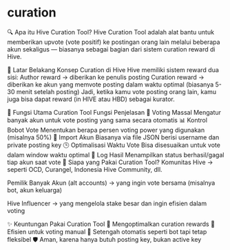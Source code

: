 # curation
🔍 Apa itu Hive Curation Tool?
Hive Curation Tool adalah alat bantu untuk memberikan upvote (vote positif) ke postingan orang lain melalui beberapa akun sekaligus — biasanya sebagai bagian dari sistem curation reward di Hive.

🧠 Latar Belakang Konsep Curation di Hive
Hive memiliki sistem reward dua sisi:
Author reward → diberikan ke penulis posting
Curation reward → diberikan ke akun yang memvote posting dalam waktu optimal (biasanya 5-30 menit setelah posting)
Jadi, ketika kamu vote posting orang lain, kamu juga bisa dapat reward (in HIVE atau HBD) sebagai kurator.

🎯 Fungsi Utama Curation Tool
Fungsi	Penjelasan
🔁 Voting Massal	Mengatur banyak akun untuk vote posting yang sama secara otomatis
📊 Kontrol Bobot Vote	Menentukan berapa persen voting power yang digunakan (misalnya 50%)
📂 Import Akun	Biasanya via file JSON berisi username dan private posting key
🕒 Optimalisasi Waktu Vote	Bisa disesuaikan untuk vote dalam window waktu optimal
🧾 Log Hasil	Menampilkan status berhasil/gagal tiap akun saat vote
📌 Siapa yang Pakai Curation Tool?
Komunitas Hive → seperti OCD, Curangel, Indonesia Hive Community, dll.

Pemilik Banyak Akun (alt accounts) → yang ingin vote bersama (misalnya bot, akun keluarga)

Hive Influencer → yang mengelola stake besar dan ingin efisien dalam voting

✨ Keuntungan Pakai Curation Tool
💸 Mengoptimalkan curation rewards
🧠 Efisien untuk voting manual
🤖 Setengah otomatis seperti bot tapi tetap fleksibel
🛡️ Aman, karena hanya butuh posting key, bukan active key
